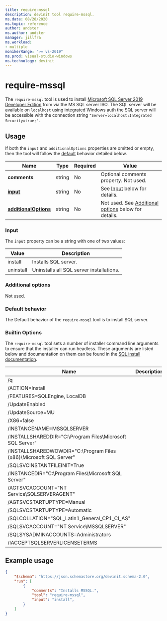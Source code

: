 ```yaml
---
title: require-mssql
description: devinit tool require-mssql.
ms.date: 08/28/2020
ms.topic: reference
author: andster
ms.author: andster
manager: jillfra
ms.workload:
- multiple
monikerRange: ">= vs-2019"
ms.prod: visual-studio-windows
ms.technology: devinit
---
```

# require-mssql

The `require-mssql` tool is used to install [Microsoft SQL Server 2019 Developer Edition](https://www.microsoft.com/sql-server/application-development) from via the MS SQL server ISO. The SQL server will be available on `localhost` using integrated Windows auth the SQL server will be accessible with the connection string `"Server=localhost;Integrated Security=true;"`.

## Usage

If both the `input` and `additionalOptions` properties are omitted or empty, then the tool will follow the [default](#default-behavior) behavior detailed below.

| Name                                             | Type   | Required | Value                                                                                   |
|--------------------------------------------------|--------|----------|-----------------------------------------------------------------------------------------|
| **comments**                                     | string | No       | Optional comments property. Not used.                                                   |
| [**input**](#input)                              | string | No       | See [Input](#input) below for details.                                                  |
| [**additionalOptions**](#additional-options)     | string | No       | Not used. See [Additional options](#additional-options) below for details.              |

### Input

The `input` property can be a string with one of two values:

| Value     | Description                              |
|-----------|------------------------------------------|
| install   | Installs SQL server.                     |
| uninstall | Uninstalls all SQL server installations. |

### Additional options

Not used.

### Default behavior

The Default behavior of the `require-mssql` tool is to install SQL server.

### Builtin Options

The `require-mssql` tool sets a number of installer command line arguments to ensure that the installer can run headless. These arguments are listed below and documentation on them can be found in the [SQL install documentation](https://docs.microsoft.com/sql/database-engine/install-windows/install-sql-server-from-the-command-prompt?view=sql-server-ver15&preserve-view=true).

| Name                                                               | Description |
|--------------------------------------------------------------------|-------------|
| /q                                                                 |             |
| /ACTION=Install                                                    |             |
| /FEATURES=SQLEngine, LocalDB                                       |             |
| /UpdateEnabled                                                     |             |
| /UpdateSource=MU                                                   |             |
| /X86=false                                                         |             |
| /INSTANCENAME=MSSQLSERVER                                          |             |
| /INSTALLSHAREDDIR="C:\Program Files\Microsoft SQL Server"          |             |
| /INSTALLSHAREDWOWDIR="C:\Program Files (x86)\Microsoft SQL Server" |             |
| /SQLSVCINSTANTFILEINIT=True                                        |             |
| /INSTANCEDIR="C:\Program Files\Microsoft SQL Server"               |             |
| /AGTSVCACCOUNT="NT Service\SQLSERVERAGENT"                         |             |
| /AGTSVCSTARTUPTYPE=Manual                                          |             |
| /SQLSVCSTARTUPTYPE=Automatic                                       |             |
| /SQLCOLLATION="SQL_Latin1_General_CP1_CI_AS"                       |             |
| /SQLSVCACCOUNT="NT Service\MSSQLSERVER"                            |             |
| /SQLSYSADMINACCOUNTS=Administrators                                |             |
| /IACCEPTSQLSERVERLICENSETERMS                                      |             |

## Example usage

```json
{
    "$schema": "https://json.schemastore.org/devinit.schema-2.0",
    "run": [
        {
            "comments": "Installs MSSQL.",
            "tool": "require-mssql",
            "input": "install",
        }
    ]
}
```
